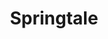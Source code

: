---
layout: game
title:  "Springtale"
location: "Games/Springtale.html"
width: 650
height: 490
desc: "Play as a springtail, crunching your way through scrumptious leaves as you venture deep into the soil of this little puzzle game!"
time: 72 hours
made: Ludum Dare 48
jampage: https://ldjam.com/events/ludum-dare/47/color-coded
display-order: 11
music:
    1: "-"
    2: "-"
    3: "-"
bandcamp: #
controls: |
    <b>A/D</b> or <b>Left & Right Arrow Keys</b> - Move left/right <br>
    <b>W</b> or <b>Up Arrow Key</b> - Jump <br>
    <b>Mouse </b> - Move to aim, left click to shoot <br>
instructions: |
    Shoot the spawners to advance to the next level, but watch out for any enemies that come out of them! Kill enemies with the matching colour/symbol. Some enemies may display more than one symbol, meaning they can be shot with more than one different type of weapon.

---